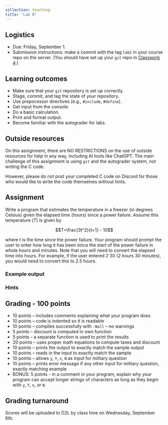 ```yaml
---
collection: teaching
title: "Lab 0"
---
```


## Logistics
* Due: Friday, September 1.
* Submission instructions: make a commit with the tag `lab1` in your course
	repo on the server. (You should have set up your `git` repo in [Classwork
	4]().)

## Learning outcomes
* Make sure that your `git` repository is set up correctly.
* Stage, commit, and tag the state of your repository.
* Use prepocessor directives (e.g., `#include`, `#define`).
* Get input from the console.
* Do a basic calculation.
* Print and format output.
* Become familiar with the autograder for labs.

## Outside resources

On this assignment, there are NO RESTRICTIONS on the use of outside resources
for help in any way, including AI tools like ChatGPT. The main challenge of
this assignment is using `git` and the autograder system, not writing the C
code.

However, please do not post your
completed C code on Discord for those who would like to write
the code themselves without hints.

## Assignment

Write a program that estimates the temperature in a freezer (in degrees
Celsius) given the elapsed time (hours) since a power failure. Assume this
temperature ($T$) is given by

$$T=\frac{3t^2}{t+1} - 10$$

where $t$ is the time since the power failure. Your program should prompt the
user to enter how long it has been since the start of the power failure in
whole hours and minutes. Note that you will need to convert the elapsed time
into hours. For example, if the user entered 2 30 (2 hours 30 minutes), you
would need to convert this to 2.5 hours.

### Example output


### Hints

## Grading - 100 points
* 10 points – includes comments explaining what your program does
* 10 points – code is indented so it is readable
* 10 points – compiles successfully with `-Wall` – no warnings
* 5 points – discount is computed in own function
* 5 points - a separate function is used to print the results
* 20 points – uses proper math equations to compute taxes and discount
* 10 points – prints the output to exactly match the sample output
* 10 points – reads in the input to exactly match the sample
* 10 points – allows `y`, `Y`, `n`, `N` as input for military question
* 10 points – prints error message if any other input for military question, exactly matching example
* BONUS: 5 points - in a comment in your program, explain why your program can
	accept longer strings of characters as long as they begin with `y`, `Y`,
	`n`, or `N`.

## Grading turnaround
Scores will be uploaded to D2L by class time on Wednesday, September 6th.
